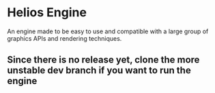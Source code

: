 # Helios Engine
An engine made to be easy to use and compatible with a large group of graphics APIs and rendering techniques.

## Since there is no release yet, clone the more unstable dev branch if you want to run the engine 
